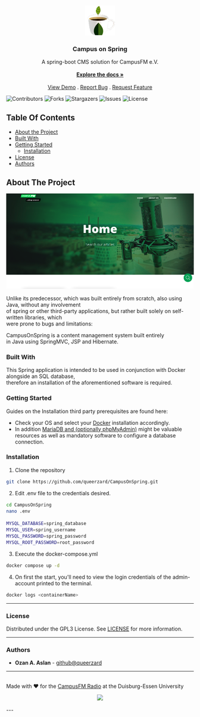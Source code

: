 <br/>
<p align="center">
  <a href="https://github.com/queerzard/campusonspring">
    <img src="images/icon.png" alt="Logo" width="80" height="80">
  </a>

<h3 align="center">Campus on Spring</h3>

  <p align="center">
    A spring-boot CMS solution for CampusFM e.V. 
    <br/>
    <br/>
    <a href="https://github.com/queerzard/campusonspring/docs"><strong>Explore the docs »</strong></a>
    <br/>
    <br/>
    <a href="https://campusfm.info">View Demo</a>
    .
    <a href="https://github.com/queerzard/campusonspring/issues">Report Bug</a>
    .
    <a href="https://github.com/queerzard/campusonspring/issues">Request Feature</a>
  </p>
</p>

![Contributors](https://img.shields.io/github/contributors/queerzard/campusonspring?color=dark-green) ![Forks](https://img.shields.io/github/forks/queerzard/campusonspring?style=social) ![Stargazers](https://img.shields.io/github/stars/queerzard/campusonspring?style=social) ![Issues](https://img.shields.io/github/issues/queerzard/campusonspring) ![License](https://img.shields.io/github/license/queerzard/campusonspring)

## Table Of Contents

* [About the Project](#about-the-project)
* [Built With](#built-with)
* [Getting Started](#getting-started)
    * [Installation](#installation)
* [License](#license)
* [Authors](#authors)

## About The Project

![Screen Shot](images/preview.png)

Unlike its predecessor, which was built entirely from scratch, also using Java, without any involvement\
of spring or other third-party applications, but rather built solely on self-written libraries, which\
were prone to bugs and limitations:

CampusOnSpring is a content management system built entirely\
in Java using SpringMVC, JSP and Hibernate.

### Built With

This Spring application is intended to be used in conjunction with Docker alongside an SQL database,
\
therefore an installation of the aforementioned software is required.

### Getting Started

Guides on the Installation third party prerequisites are found here:

* Check your OS and select your [Docker](https://docs.docker.com/engine/install/) installation accordingly.
* In
  addition [MariaDB and (optionally phpMyAdmin)](https://migueldoctor.medium.com/run-mariadb-phpmyadmin-locally-in-3-steps-using-docker-6b5912ff37c9)
  might be valuable \
  resources as well as mandatory software to configure a database connection.

### Installation

1. Clone the repository

```sh
git clone https://github.com/queerzard/CampusOnSpring.git
```

2. Edit .env file to the credentials desired.

```sh
cd CampusOnSpring
nano .env

MYSQL_DATABASE=spring_database
MYSQL_USER=spring_username
MYSQL_PASSWORD=spring_password
MYSQL_ROOT_PASSWORD=root_password
```

3. Execute the docker-compose.yml

```sh
docker compose up -d
```

4. On first the start, you'll need to view the login credentials of the admin-account printed to the terminal.

```sh
docker logs <containerName>
```

---

### License

Distributed under the GPL3 License. See [LICENSE](https://github.com/queerzard/campusonspring/blob/main/LICENSE.md) for
more information.

---

### Authors

* **Ozan A. Aslan** - [github@queerzard](https://github.com/queerzard/)

---
\
Made with ♥ for the [CampusFM Radio](https://campusfm.info) at the Duisburg-Essen University


<p align="center"><img src="https://i.imgur.com/B8mFgjx.png"></p>
---
